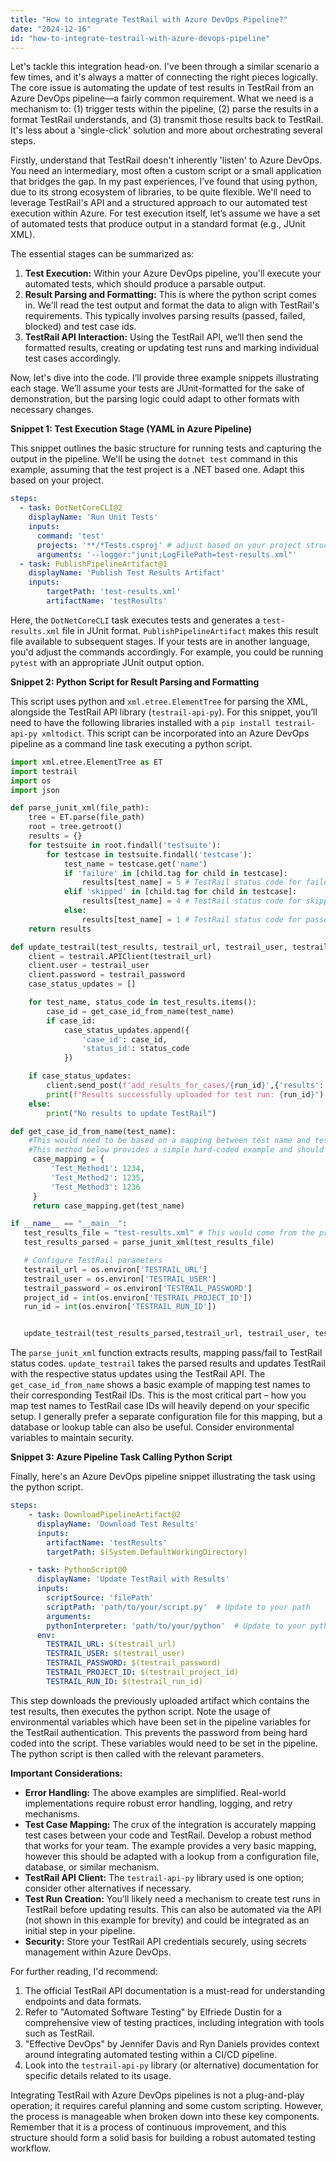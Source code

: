 ```yaml
---
title: "How to integrate TestRail with Azure DevOps Pipeline?"
date: "2024-12-16"
id: "how-to-integrate-testrail-with-azure-devops-pipeline"
---
```


Let's tackle this integration head-on. I've been through a similar scenario a few times, and it's always a matter of connecting the right pieces logically. The core issue is automating the update of test results in TestRail from an Azure DevOps pipeline—a fairly common requirement. What we need is a mechanism to: (1) trigger tests within the pipeline, (2) parse the results in a format TestRail understands, and (3) transmit those results back to TestRail. It's less about a 'single-click' solution and more about orchestrating several steps.

Firstly, understand that TestRail doesn't inherently 'listen' to Azure DevOps. You need an intermediary, most often a custom script or a small application that bridges the gap. In my past experiences, I’ve found that using python, due to its strong ecosystem of libraries, to be quite flexible. We'll need to leverage TestRail's API and a structured approach to our automated test execution within Azure. For test execution itself, let’s assume we have a set of automated tests that produce output in a standard format (e.g., JUnit XML).

The essential stages can be summarized as:

1.  **Test Execution:** Within your Azure DevOps pipeline, you'll execute your automated tests, which should produce a parsable output.
2.  **Result Parsing and Formatting:** This is where the python script comes in. We'll read the test output and format the data to align with TestRail's requirements. This typically involves parsing results (passed, failed, blocked) and test case ids.
3.  **TestRail API Interaction:** Using the TestRail API, we’ll then send the formatted results, creating or updating test runs and marking individual test cases accordingly.

Now, let's dive into the code. I’ll provide three example snippets illustrating each stage. We’ll assume your tests are JUnit-formatted for the sake of demonstration, but the parsing logic could adapt to other formats with necessary changes.

**Snippet 1: Test Execution Stage (YAML in Azure Pipeline)**

This snippet outlines the basic structure for running tests and capturing the output in the pipeline. We'll be using the `dotnet test` command in this example, assuming that the test project is a .NET based one. Adapt this based on your project.

```yaml
steps:
  - task: DotNetCoreCLI@2
    displayName: 'Run Unit Tests'
    inputs:
      command: 'test'
      projects: '**/*Tests.csproj' # adjust based on your project structure
      arguments: '--logger:"junit;LogFilePath=test-results.xml"'
  - task: PublishPipelineArtifact@1
    displayName: 'Publish Test Results Artifact'
    inputs:
        targetPath: 'test-results.xml'
        artifactName: 'testResults'

```

Here, the `DotNetCoreCLI` task executes tests and generates a `test-results.xml` file in JUnit format. `PublishPipelineArtifact` makes this result file available to subsequent stages. If your tests are in another language, you'd adjust the commands accordingly. For example, you could be running `pytest` with an appropriate JUnit output option.

**Snippet 2: Python Script for Result Parsing and Formatting**

This script uses python and `xml.etree.ElementTree` for parsing the XML, alongside the TestRail API library (`testrail-api-py`). For this snippet, you’ll need to have the following libraries installed with a `pip install testrail-api-py xmltodict`. This script can be incorporated into an Azure DevOps pipeline as a command line task executing a python script.

```python
import xml.etree.ElementTree as ET
import testrail
import os
import json

def parse_junit_xml(file_path):
    tree = ET.parse(file_path)
    root = tree.getroot()
    results = {}
    for testsuite in root.findall('testsuite'):
        for testcase in testsuite.findall('testcase'):
            test_name = testcase.get('name')
            if 'failure' in [child.tag for child in testcase]:
                results[test_name] = 5 # TestRail status code for failed
            elif 'skipped' in [child.tag for child in testcase]:
                results[test_name] = 4 # TestRail status code for skipped
            else:
                results[test_name] = 1 # TestRail status code for passed
    return results

def update_testrail(test_results, testrail_url, testrail_user, testrail_password, project_id, run_id):
    client = testrail.APIClient(testrail_url)
    client.user = testrail_user
    client.password = testrail_password
    case_status_updates = []

    for test_name, status_code in test_results.items():
        case_id = get_case_id_from_name(test_name)
        if case_id:
            case_status_updates.append({
                'case_id': case_id,
                'status_id': status_code
            })

    if case_status_updates:
        client.send_post(f'add_results_for_cases/{run_id}',{'results': case_status_updates})
        print(f"Results successfully uploaded for test run: {run_id}")
    else:
        print("No results to update TestRail")

def get_case_id_from_name(test_name):
    #This would need to be based on a mapping between test name and testrail case ID
    #This method below provides a simple hard-coded example and should be adapted
     case_mapping = {
         'Test_Method1': 1234,
         'Test_Method2': 1235,
         'Test_Method3': 1236
     }
     return case_mapping.get(test_name)

if __name__ == "__main__":
   test_results_file = "test-results.xml" # This would come from the previous stage by reading pipeline artifact
   test_results_parsed = parse_junit_xml(test_results_file)

   # Configure TestRail parameters
   testrail_url = os.environ['TESTRAIL_URL']
   testrail_user = os.environ['TESTRAIL_USER']
   testrail_password = os.environ['TESTRAIL_PASSWORD']
   project_id = int(os.environ['TESTRAIL_PROJECT_ID'])
   run_id = int(os.environ['TESTRAIL_RUN_ID'])


   update_testrail(test_results_parsed,testrail_url, testrail_user, testrail_password, project_id, run_id)
```

The `parse_junit_xml` function extracts results, mapping pass/fail to TestRail status codes. `update_testrail` takes the parsed results and updates TestRail with the respective status updates using the TestRail API. The `get_case_id_from_name` shows a basic example of mapping test names to their corresponding TestRail IDs. This is the most critical part – how you map test names to TestRail case IDs will heavily depend on your specific setup. I generally prefer a separate configuration file for this mapping, but a database or lookup table can also be useful. Consider environmental variables to maintain security.

**Snippet 3: Azure Pipeline Task Calling Python Script**

Finally, here's an Azure DevOps pipeline snippet illustrating the task using the python script.

```yaml
steps:
    - task: DownloadPipelineArtifact@2
      displayName: 'Download Test Results'
      inputs:
        artifactName: 'testResults'
        targetPath: $(System.DefaultWorkingDirectory)

    - task: PythonScript@0
      displayName: 'Update TestRail with Results'
      inputs:
        scriptSource: 'filePath'
        scriptPath: 'path/to/your/script.py'  # Update to your path
        arguments:
        pythonInterpreter: 'path/to/your/python'  # Update to your python installation
      env:
        TESTRAIL_URL: $(testrail_url)
        TESTRAIL_USER: $(testrail_user)
        TESTRAIL_PASSWORD: $(testrail_password)
        TESTRAIL_PROJECT_ID: $(testrail_project_id)
        TESTRAIL_RUN_ID: $(testrail_run_id)
```

This step downloads the previously uploaded artifact which contains the test results, then executes the python script. Note the usage of environmental variables which have been set in the pipeline variables for the TestRail authentication. This prevents the password from being hard coded into the script. These variables would need to be set in the pipeline. The python script is then called with the relevant parameters.

**Important Considerations:**

*   **Error Handling:** The above examples are simplified. Real-world implementations require robust error handling, logging, and retry mechanisms.
*   **Test Case Mapping:** The crux of the integration is accurately mapping test cases between your code and TestRail. Develop a robust method that works for your team. The example provides a very basic mapping, however this should be adapted with a lookup from a configuration file, database, or similar mechanism.
*   **TestRail API Client:** The `testrail-api-py` library used is one option; consider other alternatives if necessary.
*   **Test Run Creation:** You’ll likely need a mechanism to create test runs in TestRail before updating results. This can also be automated via the API (not shown in this example for brevity) and could be integrated as an initial step in your pipeline.
*   **Security:** Store your TestRail API credentials securely, using secrets management within Azure DevOps.

For further reading, I'd recommend:

1.  The official TestRail API documentation is a must-read for understanding endpoints and data formats.
2.  Refer to "Automated Software Testing" by Elfriede Dustin for a comprehensive view of testing practices, including integration with tools such as TestRail.
3.  "Effective DevOps" by Jennifer Davis and Ryn Daniels provides context around integrating automated testing within a CI/CD pipeline.
4. Look into the `testrail-api-py` library (or alternative) documentation for specific details related to its usage.

Integrating TestRail with Azure DevOps pipelines is not a plug-and-play operation; it requires careful planning and some custom scripting. However, the process is manageable when broken down into these key components. Remember that it is a process of continuous improvement, and this structure should form a solid basis for building a robust automated testing workflow.
